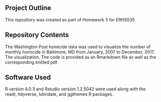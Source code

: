 ## **Project Outline**
This repository was created as part of Homework 5 for ERHS535

## **Repository Contents**
The Washington Post homicide data was used to visualize the number of
monthly homicide in Baltimore, MD from January, 2007 to December, 2017.
The visualization. The code is provided as an Rmarkdown file as well as
the corresponding knitted pdf.

## **Software Used**
R version 4.0.3 and Rstudio version 1.2.5042 were used along with the
readr, tidyverse, lubridate, and ggthemes R packages.

